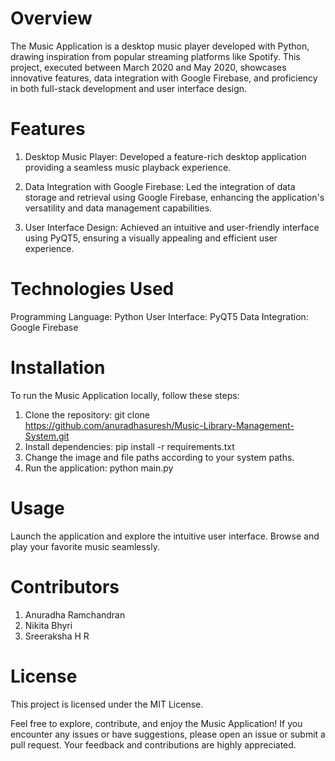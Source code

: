 # Overview
The Music Application is a desktop music player developed with Python, drawing inspiration from popular streaming platforms like Spotify. This project, executed between March 2020 and May 2020, showcases innovative features, data integration with Google Firebase, and proficiency in both full-stack development and user interface design.

# Features
1. Desktop Music Player: Developed a feature-rich desktop application providing a seamless music playback experience.

2. Data Integration with Google Firebase: Led the integration of data storage and retrieval using Google Firebase, enhancing the application's versatility and data management capabilities.

3. User Interface Design: Achieved an intuitive and user-friendly interface using PyQT5, ensuring a visually appealing and efficient user experience.

# Technologies Used
Programming Language: Python
User Interface: PyQT5
Data Integration: Google Firebase

# Installation
To run the Music Application locally, follow these steps:
1. Clone the repository: git clone https://github.com/anuradhasuresh/Music-Library-Management-System.git
2. Install dependencies: pip install -r requirements.txt
3. Change the image and file paths according to your system paths.
4. Run the application: python main.py

# Usage
Launch the application and explore the intuitive user interface. Browse and play your favorite music seamlessly.

# Contributors
1. Anuradha Ramchandran
2. Nikita Bhyri
3. Sreeraksha H R

# License
This project is licensed under the MIT License.

Feel free to explore, contribute, and enjoy the Music Application! If you encounter any issues or have suggestions, please open an issue or submit a pull request. Your feedback and contributions are highly appreciated.